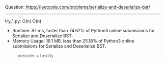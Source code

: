 Question: https://leetcode.com/problems/serialize-and-deserialize-bst/

---

try_1.py: O(n) O(n)

* Runtime: 87 ms, faster than 74.67% of Python3 online submissions for Serialize and Deserialize BST.
* Memory Usage: 19.1 MB, less than 25.18% of Python3 online submissions for Serialize and Deserialize BST.

> preorder + hexlify
